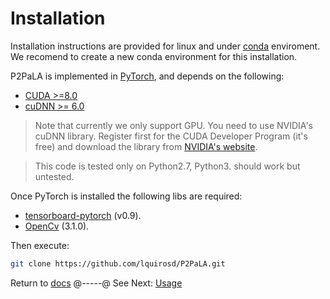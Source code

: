 Installation
============

Installation instructions are provided for linux and under [conda](https://conda.io/docs/user-guide/install/index.html) 
enviroment. We recomend to create a new conda environment for this installation. 

P2PaLA is implemented in [PyTorch](http://pytorch.org/), and depends on the following:

- [CUDA >=8.0](https://developer.nvidia.com/cuda-downloads)
- [cuDNN >= 6.0](https://developer.nvidia.com/cudnn)

> Note that currently we only support GPU. You need to use NVIDIA's cuDNN library.
> Register first for the CUDA Developer Program (it's free) and download the library
> from [NVIDIA's website](https://developer.nvidia.com/cudnn).

> This code is tested only on Python2.7, Python3. should work but untested.

Once PyTorch is installed the following libs are required:

- [tensorboard-pytorch](https://github.com/lanpa/tensorboard-pytorch) (v0.9).
- [OpenCv](https://github.com/opencv/opencv/releases/tag/3.3.1) (3.1.0).

Then execute:
```bash
git clone https://github.com/lquirosd/P2PaLA.git
```

Return to [docs](./README.md) @-----@ See Next: [Usage](./USAGE.md)
